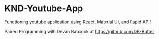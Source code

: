 # KND-Youtube-App
Functioning youtube application using React, Material UI, and Rapid API!

Paired Programming with Devan Babcock at https://github.com/DB-Butter
